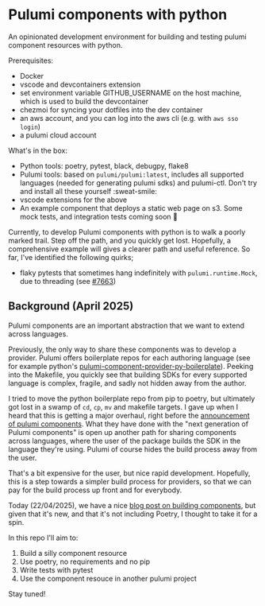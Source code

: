 # Pulumi components with python

An opinionated development environment for building and testing pulumi component resources with python.

Prerequisites:
 - Docker
 - vscode and devcontainers extension
 - set environment variable GITHUB_USERNAME on the host machine, which is used to build the devcontainer
 - chezmoi for syncing your dotfiles into the dev container
 - an aws account, and you can log into the aws cli (e.g. with `aws sso login`)
 - a pulumi cloud account

What's in the box:
- Python tools: poetry, pytest, black, debugpy, flake8
- Pulumi tools: based on `pulumi/pulumi:latest`, includes all supported languages (needed for generating pulumi sdks) and pulumi-ctl. Don't try and install all these yourself :sweat-smile:
- vscode extensions for the above
- An example component that deploys a static web page on s3. Some mock tests, and integration tests coming soon :rocket:

Currently, to develop Pulumi components with python is to walk a poorly marked trail. Step off the path, and you quickly get lost. Hopefully, a comprehensive example will gives a clearer path and useful reference. So far, I've identified the following quirks;
- flaky pytests that sometimes hang indefinitely with `pulumi.runtime.Mock`, due to threading (see [#7663](https://github.com/pulumi/pulumi/issues/7663#issuecomment-2828721990))


## Background (April 2025)
Pulumi components are an important abstraction that we want to extend across languages.

Previously, the only way to share these components was to develop a provider.
Pulumi offers boilerplate repos for each authoring language (see for example python's [pulumi-component-provider-py-boilerplate](https://github.com/pulumi/pulumi-component-provider-py-boilerplate)).
Peeking into the Makefile, you quickly see that building SDKs for every supported language is complex, fragile, and sadly not hidden away from the author.

I tried to move the python boilerplate repo from pip to poetry, but ultimately got lost in a swamp of `cd`, `cp`, `mv` and makefile targets.
I gave up when I heard that this is getting a major overhaul, right before the [announcement of pulumi components](https://www.pulumi.com/blog/pulumi-components/).
What they have done with the "next generation of Pulumi components" is open up another path for sharing components across languages, where the user of the package builds the SDK in the language they're using. Pulumi of course hides the build process away from the user.

That's a bit expensive for the user, but nice rapid development. Hopefully, this is a step towards a simpler build process for providers, so that we can pay for the build process up front and for everybody.

Today (22/04/2025), we have a nice [blog post on building components](https://www.pulumi.com/docs/iac/using-pulumi/extending-pulumi/build-a-component/), but given that it's new, and that it's not including Poetry, I thought to take it for a spin.

In this repo I'll aim to:
1. Build a silly component resource
2. Use poetry, no requirements and no pip
3. Write tests with pytest
4. Use the component resouce in another pulumi project

Stay tuned!
